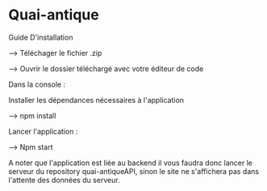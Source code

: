 # Quai-antique

Guide D'installation

--> Téléchager le fichier .zip

--> Ouvrir le dossier téléchargé avec votre éditeur de code

Dans la console :

Installer les dépendances nécessaires à l'application

--> npm install

Lancer l'application :

--> Npm start

A noter que l'application est liée au backend il vous faudra donc lancer le serveur du repository
quai-antiqueAPI, sinon le site ne s'affichera pas dans l'attente des données du serveur.
